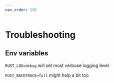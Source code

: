 ```yaml
---
nav_order: 130
---
```


# Troubleshooting

## Env variables

`RUST_LOG=debug` will set most verbose logging level

`RUST_BACKTRACE=full` might help a bit too
